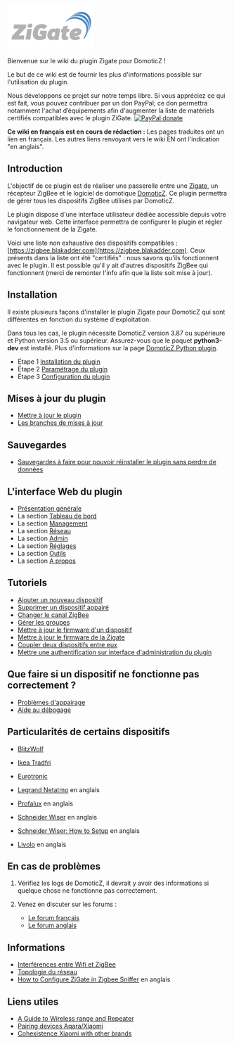 ![zigate.fr](../Images/ZiGate.png)

Bienvenue sur le wiki du plugin Zigate pour DomoticZ !

Le but de ce wiki est de fournir les plus d'informations possible sur l'utilisation du plugin.

Nous développons ce projet sur notre temps libre. Si vous appréciez ce qui est fait, vous pouvez contribuer par un don PayPal; ce don permettra notamment l'achat d’équipements afin d'augmenter la liste de matériels certifiés compatibles avec le plugin ZiGate. [![PayPal donate](https://camo.githubusercontent.com/d5d24e33e2f4b6fe53987419a21b203c03789a8f/68747470733a2f2f696d672e736869656c64732e696f2f62616467652f446f6e6174652d50617950616c2d677265656e2e737667)](https://paypal.me/pipiche)

**Ce wiki en français est en cours de rédaction :** Les pages traduites ont un lien en français. Les autres liens renvoyant vers le wiki EN ont l'indication "en anglais". 


## Introduction

L'objectif de ce plugin est de réaliser une passerelle entre une [Zigate](https://zigate.fr), un récepteur ZigBee et le logiciel de domotique [DomoticZ](https://www.domoticz.com). Ce plugin permettra de gérer tous les dispositifs ZigBee utilisés par DomoticZ.

Le plugin dispose d'une interface utilisateur dédiée accessible depuis votre navigateur web. Cette interface permettra de configurer le plugin et régler le fonctionnement de la Zigate.

Voici une liste non exhaustive des dispositifs compatibles : [https://zigbee.blakadder.com](https://zigbee.blakadder.com). Ceux présents dans la liste ont été "certifiés" : nous savons qu'ils fonctionnent avec le plugin. 
Il est possible qu'il y ait d'autres dispositifs ZigBee qui fonctionnent (merci de remonter l'info afin que la liste soit mise à jour).


## Installation

Il existe plusieurs façons d'installer le plugin Zigate pour DomoticZ qui sont différentes en fonction du système d'exploitation.

Dans tous les cas, le plugin nécessite DomoticZ version 3.87 ou supérieure et Python version 3.5 ou supérieur. Assurez-vous que le paquet __python3-dev__ est installé. Plus d'informations sur la page [DomoticZ Python plugin](https://www.domoticz.com/wiki/Using_Python_plugins).


* Étape 1 [Installation du plugin](Plugin_Installation.md)
* Étape 2 [Paramétrage du plugin](Plugin_Parametrage.md)
* Étape 3 [Configuration du plugin](Plugin_Configuration.md)


## Mises à jour du plugin

* [Mettre à jour le plugin](Plugin_Mise-a-jour.md#mettre-à-jour-le-plugin)
* [Les branches de mises à jour](Plugin_Mise-a-jour.md#les-branches-de-mise-à-jour)


## Sauvegardes

* [Sauvegardes à faire pour pouvoir réinstaller le plugin sans perdre de données](Plugin_Sauvegardes.md)


## L'interface Web du plugin

* [Présentation générale](WebUI_Presentation-generale.md)
* La section [Tableau de bord](WebUI_Tableau-de-bord.md)
* La section [Management](WebUI_Management.md)
* La section [Réseau](WebUI_Reseau.md)
* La section [Admin](WebUI_Admin.md)
* La section [Réglages](WebUI_Reglages.md)
* La section [Outils](WebUI_Outils.md)
* La section [A propos](WebUI_A-propos.md)


## Tutoriels

* [Ajouter un nouveau dispositif](Tuto_Appairage-dispositif.md)
* [Supprimer un dispositif appairé](Tuto_Supprimer-un-dispositif.md)
* [Changer le canal ZigBee](Tuto_Changer-le-canal-ZigBee.md)
* [Gérer les groupes](Tuto_Gerer-les-groupes.md)
* [Mettre à jour le firmware d'un dispositif](Tuto_Maj-firmware-dispositif.md)
* [Mettre à jour le firmware de la Zigate](Tuto_Maj-firmware-zigate.md)
* [Coupler deux dispositifs entre eux](Tuto_Coupler-deux-dispositifs.md)
* [Mettre une authentification sur interface d'administration du plugin](Tuto_Mettre-une-authentification-sur-interface-web.md)


## Que faire si un dispositif ne fonctionne pas correctement ?

* [Problèmes d'appairage](Probleme_Appairage.md)
* [Aide au débogage](Probleme_Aide-Debogage.md)


## Particularités de certains dispositifs

* [BlitzWolf](Dispositif_Blitzwolf.md)
* [Ikea Tradfri](Dispositif_Ikea.md)
* [Eurotronic](Dispositif_Eurotronic.md.md)

* [Legrand Netatmo](../en-eng/Legrand-Netatmo-corner.md) en anglais
* [Profalux](../en-eng/Profalux-corner.md) en anglais
* [Schneider Wiser](../en-eng/Schneider_Wiser_Corner.md) en anglais
* [Schneider Wiser: How to Setup](../en-eng/Wiser-Setup.md) en anglais

* [Livolo](../en-eng/Livolo-corner.md) en anglais



## En cas de problèmes

1. Vérifiez les logs de DomoticZ, il devrait y avoir des informations si quelque chose ne fonctionne pas correctement.
2. Venez en discuter sur les forums :

   * [Le forum français](https://easydomoticz.com/forum/viewforum.php?f=28)
   * [Le forum anglais](https://www.domoticz.com/forum/viewforum.php?f=68)


## Informations

* [Interférences entre Wifi et ZigBee](Info_ZigBee-et-Wifi.md)
* [Topologie du réseau](Info_Topoplogie-reseau.md)
* [How to Configure ZiGate in Zigbee Sniffer](../en-eng/Zigate-Sniffer.md)  en anglais


## Liens utiles

* [A Guide to Wireless range and Repeater](https://support.smartthings.com/hc/en-us/articles/209963206-A-guide-to-wireless-range-and-repeaters)
* [Pairing devices Aqara/Xiaomi](https://community.hubitat.com/t/xiaomi-aqara-devices-pairing-keeping-them-connected/623)
* [Cohexistence Xiaomi with other brands](https://community.hubitat.com/t/xiaomi-aqara-devices-pairing-keeping-them-connected/623) 
